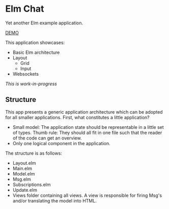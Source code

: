 # Elm Chat
Yet another Elm example application.

[DEMO](http://madsbuch.com/elm-chat/)

This application showcases:

* Basic Elm architecture
* Layout
    - Grid
    - Input
* Websockets

_This is work-in-progress_

## Structure
This app presents a generic application architecture which can be adopted
for all smaller applications. First, what constitutes a little application?

* Small model: The application state should be representable in a little set
  of types. Thumb rule: They should all fit in one file such that the reader
  of the code can get an overview.
* Only one logical component in the application.

The structure is as follows:

* Layout.elm
* Main.elm
* Model.elm
* Msg.elm
* Subscriptions.elm
* Update.elm 
* Views folder containing all views. A view is responsible for firing Msg's
  and/or translating the model into HTML.
